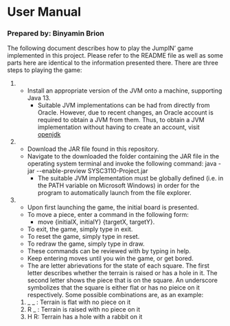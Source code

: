 # User Manual
### Prepared by: Binyamin Brion
The following document describes how to play the JumpIN’ game implemented in this project.
Please refer to the README file as well as some parts here are identical to the information presented there.
There are three steps to playing the game:

 1. 
	- Install an appropriate version of the JVM onto a machine, supporting Java 13.
		 - Suitable JVM implementations can be had from directly from Oracle. However, due to recent changes, an Oracle account is required to obtain a JVM from them. Thus, to obtain a JVM implementation without having to create an account, visit [openjdk](https://adoptopenjdk.net/)
 3.  
	- Download the JAR file found in this repository.
	-  Navigate to the downloaded the folder containing the JAR file in the operating system terminal and invoke the following command: java -jar --enable-preview SYSC3110-Project.jar	
		- The suitable JVM implementation must be globally defined (i.e. in the PATH variable on Microsoft Windows) in order for the program to automatically launch from the file explorer.
 4. 
	*  Upon first launching the game, the initial board is presented.
	*  To move a piece, enter a command in the following form: 
		 - move {initialX, initialY} {targetX, targetY}.
	* To exit, the game, simply type in exit.
	* To reset the game, simply type in reset.
	* To redraw the game, simply type in draw.
	* These commands can be reviewed with by typing in help.
	* Keep entering moves until you win the game, or get bored.
	
	- The are letter abrievations for the state of each square. The first letter describes whether the terrain is raised or has a hole in it. The second letter shows the piece that is on the square. An underscore symbolizes that the square is either flat or has no pieice on it respectively. Some possible combinations are, as an example:
	
	1. _ _ : Terrain is flat with no piece on it
	2. R _ : Terrain is raised with no piece on it
	3. H R: Terrain has a hole with a rabbit on it
	
	
	

